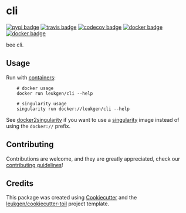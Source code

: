 # cli

[![pypi badge][pypi_badge]][pypi_base]
[![travis badge][travis_badge]][travis_base]
[![codecov badge][codecov_badge]][codecov_base]
[![docker badge][docker_badge]][docker_base]
[![docker badge][automated_badge]][docker_base]

bee cli.

## Usage

Run with [containers][docker_base]:

        # docker usage
        docker run leukgen/cli --help

        # singularity usage
        singularity run docker://leukgen/cli --help

See [docker2singularity] if you want to use a [singularity] image instead of using the `docker://` prefix.

## Contributing

Contributions are welcome, and they are greatly appreciated, check our [contributing guidelines](.github/CONTRIBUTING.md)!

## Credits

This package was created using [Cookiecutter] and the
[leukgen/cookiecutter-toil] project template.

<!-- References -->
[singularity]: http://singularity.lbl.gov/
[docker2singularity]: https://github.com/singularityware/docker2singularity
[cookiecutter]: https://github.com/audreyr/cookiecutter
[leukgen/cookiecutter-toil]: https://github.com/leukgen/cookiecutter-toil
[`--batchSystem`]: http://toil.readthedocs.io/en/latest/developingWorkflows/batchSystem.html?highlight=BatchSystem

<!-- Badges -->
[docker_base]: https://hub.docker.com/r/leukgen/cli
[docker_badge]: https://img.shields.io/docker/build/leukgen/cli.svg
[automated_badge]: https://img.shields.io/docker/automated/leukgen/cli.svg
[codecov_badge]: https://codecov.io/gh/leukgen/cli/branch/master/graph/badge.svg
[codecov_base]: https://codecov.io/gh/leukgen/cli
[pypi_badge]: https://img.shields.io/pypi/v/cli.svg
[pypi_base]: https://pypi.python.org/pypi/cli
[travis_badge]: https://img.shields.io/travis/leukgen/cli.svg
[travis_base]: https://travis-ci.org/leukgen/cli
